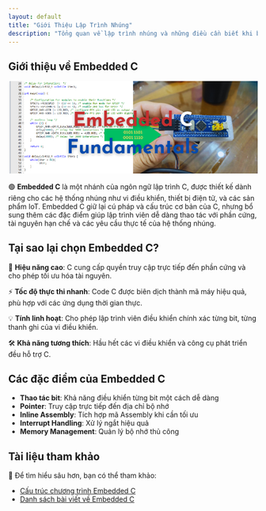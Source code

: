 ```yaml
---
layout: default
title: "Giới Thiệu Lập Trình Nhúng"
description: "Tổng quan về lập trình nhúng và những điều cần biết khi bắt đầu"
---
```


## Giới thiệu về Embedded C

<p align="center">
  <img src="/embedded/assets/Embedded.png" alt="Lập trình nhúng" style="width: 100vw" />
</p>

🟢 **Embedded C** là một nhánh của ngôn ngữ lập trình C, được thiết kế dành riêng cho các hệ thống nhúng như vi điều khiển, thiết bị điện tử, và các sản phẩm IoT. Embedded C giữ lại cú pháp và cấu trúc cơ bản của C, nhưng bổ sung thêm các đặc điểm giúp lập trình viên dễ dàng thao tác với phần cứng, tài nguyên hạn chế và các yêu cầu thực tế của hệ thống nhúng.

## Tại sao lại chọn Embedded C?

🔧 **Hiệu năng cao**: C cung cấp quyền truy cập trực tiếp đến phần cứng và cho phép tối ưu hóa tài nguyên.

⚡ **Tốc độ thực thi nhanh**: Code C được biên dịch thành mã máy hiệu quả, phù hợp với các ứng dụng thời gian thực.

💡 **Tính linh hoạt**: Cho phép lập trình viên điều khiển chính xác từng bit, từng thanh ghi của vi điều khiển.

🛠️ **Khả năng tương thích**: Hầu hết các vi điều khiển và công cụ phát triển đều hỗ trợ C.

## Các đặc điểm của Embedded C

- **Thao tác bit**: Khả năng điều khiển từng bit một cách dễ dàng
- **Pointer**: Truy cập trực tiếp đến địa chỉ bộ nhớ
- **Inline Assembly**: Tích hợp mã Assembly khi cần tối ưu
- **Interrupt Handling**: Xử lý ngắt hiệu quả
- **Memory Management**: Quản lý bộ nhớ thủ công

## Tài liệu tham khảo

📖 Để tìm hiểu sâu hơn, bạn có thể tham khảo:
- [Cấu trúc chương trình Embedded C](/embedded/program-structure/)
- [Danh sách bài viết về Embedded C](/embedded/posts/)
